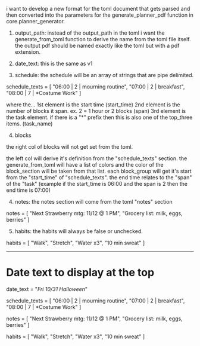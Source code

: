 i want to develop a new format for the toml document that gets parsed and then converted into the parameters for the generate_planner_pdf function in core.planner_generator.

1) output_path: instead of the output_path in the toml i want the generate_from_toml function to derive the name from the toml file itself. the output pdf should be named exactly like the toml but with a pdf extension.

2) date_text: this is the same as v1

3) schedule: the schedule will be an array of strings that are pipe delimited.

schedule_texts = [
    "06:00 | 2 | mourning routine",
    "07:00 | 2 | breakfast",
    "08:00 | 7 | *Costume Work"
]

where the...
1st element is the start time (start_time)
2nd element is the number of blocks it span. ex. 2 = 1 hour or 2 blocks (span)
3rd element is the task element. if there is a "*" prefix then this is also one of the top_three items. (task_name)

4) blocks

the right col of blocks will not get set from the toml.

the left col will derive it's definition from the "schedule_texts" section.
the generate_from_toml will have a list of colors and the color of the block_section will be taken from that list.
each block_group will get it's start from the "start_time" of "schedule_texts".
the end time relates to the "span" of the "task" (example if the start_time is 06:00 and the span is 2 then the end time is 07:00)

4) notes: the notes section will come from the toml "notes" section

notes = [
    "Next Strawberry mtg: 11/12 @ 1 PM",
    "Grocery list: milk, eggs, berries"
]

5) habits: the habits will always be false or unchecked.

habits = [
    "Walk",
    "Stretch",
    "Water x3",
    "10 min sweat"
]


-----

# Date text to display at the top
date_text = "_Fri 10/31 Halloween_"

schedule_texts = [
    "06:00 | 2 | mourning routine",
    "07:00 | 2 | breakfast",
    "08:00 | 7 | *Costume Work"
]

notes = [
    "Next Strawberry mtg: 11/12 @ 1 PM",
    "Grocery list: milk, eggs, berries"
]

habits = [
    "Walk",
    "Stretch",
    "Water x3",
    "10 min sweat"
]
